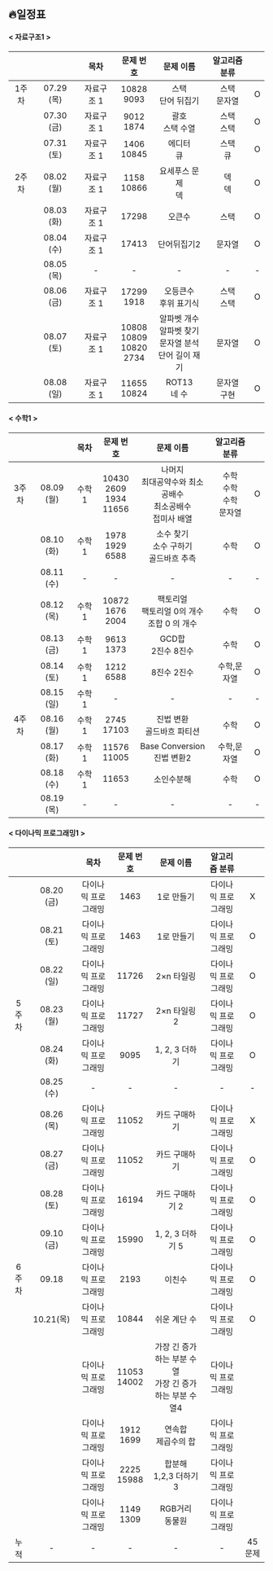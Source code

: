## 🔥일정표

#### < 자료구조1 >
|||목차|문제 번호|문제 이름|알고리즘 분류||
|:---:|:---:|:---:|:---:|:---:|:---:|:---:|
|1주차|07.29 (목)|자료구조 1|10828<br>9093|스택<br>단어 뒤집기|스택<br>문자열|O|
||07.30 (금)|자료구조 1|9012<br>1874|괄호<br>스택 수열|스택<br>스택|O|
||07.31 (토)|자료구조 1|1406<br>10845|에디터<br>큐|스택<br>큐|O|
|2주차|08.02 (월)|자료구조 1|1158<br>10866|요세푸스 문제<br>덱|덱<br>덱|O|
||08.03 (화)|자료구조 1|17298|오큰수|스택|O|
||08.04 (수)|자료구조 1|17413|단어뒤집기2|문자열|O|
||08.05 (목)|-|-|-|-|-|
||08.06 (금)|자료구조 1|17299<br>1918|오등큰수<br>후위 표기식|스택<br>스택|O|
||08.07 (토)|자료구조 1|10808<br>10809<br>10820<br>2734|알파벳 개수<br>알파벳 찾기<br>문자열 분석<br>단어 길이 재기|문자열|O|
||08.08 (일)|자료구조 1|11655<br>10824|ROT13<br>네 수|문자열<br>구현|O|

#### < 수학1 >
|||목차|문제 번호|문제 이름|알고리즘 분류||
|:---:|:---:|:---:|:---:|:---:|:---:|:---:|
|3주차|08.09 (월)|수학 1|10430<br>2609<br>1934<br>11656|나머지<br>최대공약수와 최소공배수<br>최소공배수<br>접미사 배열|수학<br>수학<br>수학<br>문자열|O|
||08.10 (화)|수학 1|1978<br>1929<br>6588|소수 찾기<br>소수 구하기<br>골드바흐 추측|수학|O|
||08.11 (수)|-|-|-|-|-|
||08.12 (목)|수학 1|10872<br>1676<br>2004|팩토리얼<br>팩토리얼 0의 개수<br>조합 0 의 개수|수학|O|
||08.13 (금)|수학 1|9613<br>1373|GCD합<br>2진수 8진수|수학|O|
||08.14 (토)|수학 1|1212<br>6588|8진수 2진수|수학,문자열|O|
||08.15 (일)|수학1|-|-|-|-|
|4주차|08.16 (월)|수학 1|2745<br>17103|진법 변환<br>골드바흐 파티션|수학|O|
||08.17 (화)|수학 1|11576<br>11005|Base Conversion<br>진법 변환2|수학,문자열|O|
||08.18 (수)|수학1 |11653|소인수분해|수학|O|
||08.19 (목)|-|-|-|-|-|

#### < 다이나믹 프로그래밍1 >
|||목차|문제 번호|문제 이름|알고리즘 분류||
|:---:|:---:|:---:|:---:|:---:|:---:|:---:|
||08.20 (금)|다이나믹 프로그래밍|1463|1로 만들기|다이나믹 프로그래밍|X|
||08.21 (토)|다이나믹 프로그래밍|1463|1로 만들기|다이나믹 프로그래밍|O|
||08.22 (일)|다이나믹 프로그래밍|11726|2×n 타일링|다이나믹 프로그래밍|O|
|5주차|08.23 (월)|다이나믹 프로그래밍|11727|2×n 타일링 2|다이나믹 프로그래밍|O|
||08.24 (화)|다이나믹 프로그래밍|9095|1, 2, 3 더하기|다이나믹 프로그래밍|O|
||08.25 (수)|-|-|-|-|-|
||08.26 (목)|다이나믹 프로그래밍|11052|카드 구매하기|다이나믹 프로그래밍|X|
||08.27 (금)|다이나믹 프로그래밍|11052|카드 구매하기|다이나믹 프로그래밍|O|
||08.28 (토)|다이나믹 프로그래밍|16194|카드 구매하기 2|다이나믹 프로그래밍|O|
||09.10 (금)|다이나믹 프로그래밍|15990|1, 2, 3 더하기 5|다이나믹 프로그래밍|O|
|6주차|09.18|다이나믹 프로그래밍|2193|이친수|다이나믹 프로그래밍|O|
||10.21(목)|다이나믹 프로그래밍|10844|쉬운 계단 수|다이나믹 프로그래밍|O|
|||다이나믹 프로그래밍|11053<br>14002|가장 긴 증가하는 부분 수열<br>가장 긴 증가하는 부분 수열4|다이나믹 프로그래밍||
|||다이나믹 프로그래밍|1912<br>1699|연속합<br>제곱수의 합|다이나믹 프로그래밍||
|||다이나믹 프로그래밍|2225<br>15988|합분해<br>1,2,3 더하기 3|다이나믹 프로그래밍||
|||다이나믹 프로그래밍|1149<br>1309|RGB거리<br>동물원|다이나믹 프로그래밍||
|누적|-|-|-|-|-|45문제|

